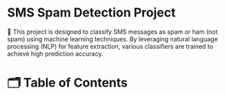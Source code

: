# SMS Spam Detection Project

📱 This project is designed to classify SMS messages as spam or ham (not spam) using machine learning techniques. By leveraging natural language processing (NLP) for feature extraction, various classifiers are trained to achieve high prediction accuracy.

# 🗂 Table of Contents
